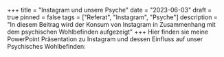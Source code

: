 +++
title = "Instagram und unsere Psyche"
date = "2023-06-03"
draft = true
pinned = false
tags = ["Referat", "Instagram", "Psyche"]
description = "In diesem Beitrag wird der Konsum von Instagram in Zusammenhang mit dem psychischen Wohlbefinden aufgezeigt"
+++
Hier finden sie meine PowerPoint Präsentation zu Instagram und dessen Einfluss auf unser Psychisches Wohlbefinden: